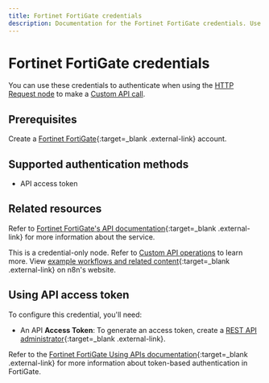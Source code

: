 ```yaml
---
title: Fortinet FortiGate credentials
description: Documentation for the Fortinet FortiGate credentials. Use these credentials to authenticate Fortinet FortiGate in n8n, a workflow automation platform.
---
```


# Fortinet FortiGate credentials

You can use these credentials to authenticate when using the [HTTP Request node](/integrations/builtin/core-nodes/n8n-nodes-base.httprequest/) to make a [Custom API call](/integrations/custom-operations/).

## Prerequisites

Create a [Fortinet FortiGate](https://www.fortinet.com/){:target=_blank .external-link} account.

## Supported authentication methods

- API access token

## Related resources

Refer to [Fortinet FortiGate's API documentation](https://docs.fortinet.com/document/fortigate/7.4.3/administration-guide/940602/using-apis){:target=_blank .external-link} for more information about the service.

This is a credential-only node. Refer to [Custom API operations](/integrations/custom-operations/) to learn more. View [example workflows and related content](https://n8n.io/integrations/fortinet-fortigate/){:target=_blank .external-link} on n8n's website.

## Using API access token

To configure this credential, you'll need:

- An API **Access Token**: To generate an access token, create a [REST API administrator](https://docs.fortinet.com/document/fortigate/7.4.3/administration-guide/399023/rest-api-administrator){:target=_blank .external-link}.

Refer to the [Fortinet FortiGate Using APIs documentation](https://docs.fortinet.com/document/fortigate/7.4.3/administration-guide/940602/using-apis){:target=_blank .external-link} for more information about token-based authentication in FortiGate.